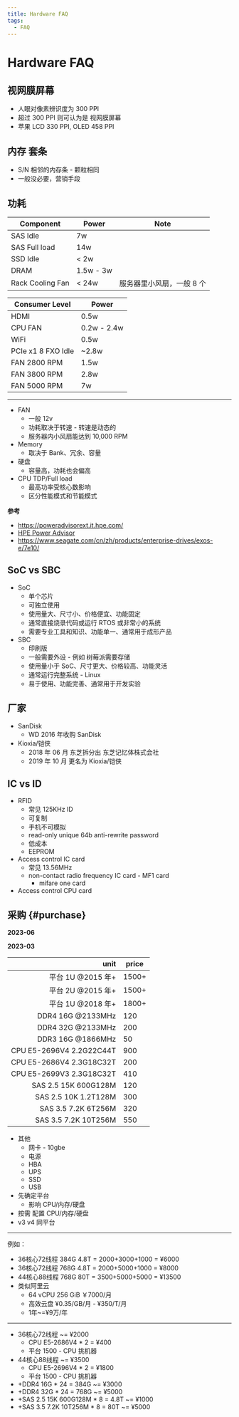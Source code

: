 ```yaml
---
title: Hardware FAQ
tags:
  - FAQ
---
```


# Hardware FAQ

## 视网膜屏幕

- 人眼对像素辨识度为 300 PPI
- 超过 300 PPI 则可认为是 视网膜屏幕
- 苹果 LCD 330 PPI, OLED 458 PPI

## 内存 套条

- S/N 相邻的内存条 - 颗粒相同
- 一般没必要，营销手段

## 功耗

| Component        | Power     | Note                      |
| ---------------- | --------- | ------------------------- |
| SAS Idle         | 7w        |
| SAS Full load    | 14w       |
| SSD Idle         | < 2w      |
| DRAM             | 1.5w - 3w |
| Rack Cooling Fan | < 24w     | 服务器里小风扇，一般 8 个 |

| Consumer Level     | Power       |
| ------------------ | ----------- |
| HDMI               | 0.5w        |
| CPU FAN            | 0.2w - 2.4w |
| WiFi               | 0.5w        |
| PCIe x1 8 FXO Idle | ~2.8w       |
| FAN 2800 RPM       | 1.5w        |
| FAN 3800 RPM       | 2.8w        |
| FAN 5000 RPM       | 7w          |

---

- FAN
  - 一般 12v
  - 功耗取决于转速 - 转速是动态的
  - 服务器内小风扇能达到 10,000 RPM
- Memory
  - 取决于 Bank、冗余、容量
- 硬盘
  - 容量高，功耗也会偏高
- CPU TDP/Full load
  - 最高功率受核心数影响
  - 区分性能模式和节能模式

**参考**

- https://poweradvisorext.it.hpe.com/
- [HPE Power Advisor](https://www.hpe.com/psnow/doc/4aa5-9121enw)
- https://www.seagate.com/cn/zh/products/enterprise-drives/exos-e/7e10/

## SoC vs SBC

- SoC
  - 单个芯片
  - 可独立使用
  - 使用量大、尺寸小、价格便宜、功能固定
  - 通常直接烧录代码或运行 RTOS 或非常小的系统
  - 需要专业工具和知识、功能单一、通常用于成形产品
- SBC
  - 印刷版
  - 一般需要外设 - 例如 树莓派需要存储
  - 使用量小于 SoC、尺寸更大、价格较高、功能灵活
  - 通常运行完整系统 - Linux
  - 易于使用、功能完善、通常用于开发实验

## 厂家

- SanDisk
  - WD 2016 年收购 SanDisk
- Kioxia/铠侠
  - 2018 年 06 月 东芝拆分出 东芝记忆体株式会社
  - 2019 年 10 月 更名为 Kioxia/铠侠

## IC vs ID

- RFID
  - 常见 125KHz ID
  - 可复制
  - 手机不可模拟
  - read-only unique 64b anti-rewrite password
  - 低成本
  - EEPROM
- Access control IC card
  - 常见 13.56MHz
  - non-contact radio frequency IC card - MF1 card
    - mifare one card
- Access control CPU card

## 采购 {#purchase}

**2023-06**



**2023-03**

|                     unit | price |
| -----------------------: | ----- |
|        平台 1U @2015 年+ | 1500+ |
|        平台 2U @2015 年+ | 1500+ |
|        平台 1U @2018 年+ | 1800+ |
|        DDR4 16G @2133MHz | 120   |
|        DDR4 32G @2133MHz | 200   |
|        DDR3 16G @1866MHz | 50    |
| CPU E5-2696V4 2.2G22C44T | 900   |
| CPU E5-2686V4 2.3G18C32T | 200   |
| CPU E5-2699V3 2.3G18C32T | 410   |
|     SAS 2.5 15K 600G128M | 120   |
|     SAS 2.5 10K 1.2T128M | 300   |
|      SAS 3.5 7.2K 6T256M | 320   |
|     SAS 3.5 7.2K 10T256M | 550   |

- 其他
  - 网卡 - 10gbe
  - 电源
  - HBA
  - UPS
  - SSD
  - USB
- 先确定平台
  - 影响 CPU/内存/硬盘
- 按需 配置 CPU/内存/硬盘
- v3 v4 同平台

---

例如：

- 36核心72线程 384G 4.8T = 2000+3000+1000 = ¥6000
- 36核心72线程 768G 4.8T = 2000+5000+1000 = ¥8000
- 44核心88线程 768G 80T = 3500+5000+5000 = ¥13500
- 类似阿里云
  - 64 vCPU	256 GiB ￥7000/月
  - 高效云盘 ¥0.35/GB/月 - ¥350/T/月
  - 1年~=¥9万/年

---

- 36核心72线程 ~= ¥2000
  - CPU E5-2686V4 * 2 = ¥400
  - 平台  1500 - CPU 挑机器
- 44核心88线程 ~= ¥3500
  - CPU E5-2696V4 * 2 = ¥1800
  - 平台  1500 - CPU 挑机器
- +DDR4 16G * 24 = 384G ~= ¥3000
- +DDR4 32G * 24 = 768G ~= ¥5000
- +SAS 2.5 15K 600G128M * 8 = 4.8T ~= ¥1000
- +SAS 3.5 7.2K 10T256M * 8 = 80T ~= ¥5000
